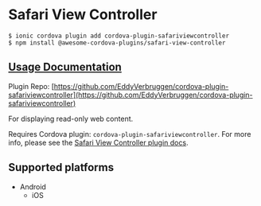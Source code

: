 # Safari View Controller

```
$ ionic cordova plugin add cordova-plugin-safariviewcontroller
$ npm install @awesome-cordova-plugins/safari-view-controller
```

## [Usage Documentation](https://danielsogl.gitbook.io/awesome-cordova-plugins/plugins/safari-view-controller/)

Plugin Repo: [https://github.com/EddyVerbruggen/cordova-plugin-safariviewcontroller](https://github.com/EddyVerbruggen/cordova-plugin-safariviewcontroller)

For displaying read-only web content.

Requires Cordova plugin: `cordova-plugin-safariviewcontroller`. For more info, please see the [Safari View Controller plugin docs](https://github.com/EddyVerbruggen/cordova-plugin-safariviewcontroller).

## Supported platforms

- Android
  - iOS
  


